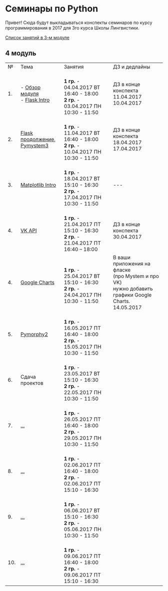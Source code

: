 # Семинары по Python

Привет! Сюда будут выкладываться конспекты семинаров по курсу программирования в 2017 для 3го курса Школы Лингвистики. 

[Список занятий в 3-м модуле](https://github.com/elmiram/2017learnpython/blob/master/3module.md)

## 4 модуль

<table>
  <tr>
    <td>№</td>
    <td>Тема</td>
    <td>Занятия</td>
    <td>ДЗ и дедлайны</td>
  </tr>
  <tr>
    <td>1.</td>
    <td>
        - <a href="https://github.com/elmiram/2017learnpython/blob/master/Course_Info.md">Обзор модуля</a><br>
        - <a href="https://github.com/elmiram/2017learnpython/blob/master/11%20Flask%20intro.ipynb">Flask Intro</a>
    </td> 
    <td>
        <br>
        <b>1 гр.</b> - 04.04.2017 ВТ 16:40 - 18:00<br>
        <b>2 гр.</b> - 03.04.2017 ПН 10:30 - 11:50
    </td>
    <td>
        ДЗ в конце конспекта<br>
        11.04.2017<br>
        10.04.2017
    </td>
  </tr>
  <tr>
    <td>2.</td>
    <td>
        <a href="https://github.com/elmiram/2017learnpython/blob/master/12%20flask%20continued%2C%20pymystem.ipynb">Flask продолжение,<br> Pymystem3</a>
    </td> 
    <td>
        <br>
        <b>1 гр.</b> - 11.04.2017 ВТ 16:40 - 18:00<br>
        <b>2 гр.</b> - 10.04.2017 ПН 10:30 - 11:50
    </td>
    <td>
        ДЗ в конце конспекта<br>
        18.04.2017<br>
        17.04.2017
    </td>
  </tr>
  <tr>
    <td>3.</td>
    <td>
        <a href="https://github.com/elmiram/2017learnpython/blob/master/13%20Matplotlib.ipynb">Matplotlib Intro</a>
    </td> 
    <td>
        <br>
        <b>1 гр.</b> - 18.04.2017 ВТ 15:10 - 16:30<br>
        <b>2 гр.</b> - 17.04.2017 ПН 10:30 - 11:50
    </td>
    <td>
        ---
    </td>
  </tr>
  <tr>
    <td>4.</td>
    <td>
        <a href="https://github.com/elmiram/2017learnpython/blob/master/14%20VK.ipynb">VK API</a>
    </td> 
    <td>
        <br>
        <b>1 гр.</b> - 21.04.2017 ПТ 15:10 - 16:30<br>
        <b>2 гр.</b> - 21.04.2017 ПТ 16:40 – 18:00
    </td>
    <td>
        ДЗ в конце конспекта<br>
        30.04.2017
    </td>
  </tr>
  <tr>
    <td>4.</td>
    <td>
        <a href="https://github.com/elmiram/2017learnpython/blob/master/15%20Flask%2BGCharts.ipynb">Google Charts</a>
    </td> 
    <td>
        <br>
        <b>1 гр.</b> - 25.04.2017 ВТ 15:10 - 16:30<br>
        <b>2 гр.</b> - 24.04.2017 ПН 10:30 - 11:50
    </td>
    <td>
        В ваши приложения на фласке<br> (про Mystem и про VK) <br>нужно добавить графики Google Charts.<br>
        14.05.2017
    </td>
  </tr>
  <tr>
    <td>5.</td>
    <td>
        <a href="https://github.com/elmiram/2017learnpython/blob/master/16.%20Pymorphy2.ipynb">Pymorphy2</a>
    </td> 
    <td>
        <br>
        <b>1 гр.</b> - 16.05.2017 ПТ 16:40 - 18:00<br>
        <b>2 гр.</b> - 15.05.2017 ПН 10:30 - 11:50
    </td>
    <td>
    </td>
  </tr>
  <tr>
    <td>6.</td>
    <td>
        Сдача проектов
    </td> 
    <td>
        <br>
        <b>1 гр.</b> - 23.05.2017 ВТ 15:10 - 16:30<br>
        <b>2 гр.</b> - 22.05.2017 ПН 10:30 - 11:50
    </td>
    <td>
    </td>
  </tr>
  <tr>
    <td>7.</td>
    <td>
        <a href="">...</a>
    </td> 
    <td>
        <br>
        <b>1 гр.</b> - 26.05.2017 ПТ 16:40 - 18:00<br>
        <b>2 гр.</b> - 29.05.2017 ПН 10:30 - 11:50
    </td>
    <td>
    </td>
  </tr>
  <tr>
    <td>8.</td>
    <td>
        <a href="">...</a>
    </td> 
    <td>
        <br>
        <b>1 гр.</b> - 02.06.2017 ПТ 16:40 - 18:00<br>
        <b>2 гр.</b> - 02.06.2017 ПТ 15:10 - 16:30
    </td>
    <td>
    </td>
  </tr>
  <tr>
    <td>9.</td>
    <td>
        <a href="">...</a>
    </td> 
    <td>
        <br>
        <b>1 гр.</b> - 06.06.2017 ВТ 15:10 - 16:30<br>
        <b>2 гр.</b> - 05.06.2017 ПН 10:30 - 11:50
    </td>
    <td>
    </td>
  </tr>
  <tr>
    <td>10.</td>
    <td>
        <a href="">...</a>
    </td> 
    <td>
        <br>
        <b>1 гр.</b> - 09.06.2017 ПТ 16:40 - 18:00<br>
        <b>2 гр.</b> - 09.06.2017 ПТ 15:10 - 16:30
    </td>
    <td>
    </td>
  </tr>
</table>

